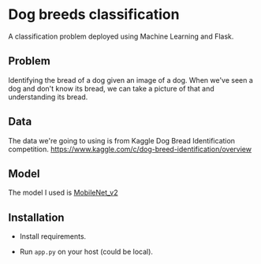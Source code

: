 # Dog breeds classification
A classification problem deployed using Machine Learning and Flask.

## Problem
Identifying the bread of a dog given an image of a dog.
When we've seen a dog and don't know its bread, we can take a picture of that and understanding its bread.

## Data
The data we're going to using is from Kaggle Dog Bread Identification competition.
https://www.kaggle.com/c/dog-breed-identification/overview

## Model
The model I used is [MobileNet_v2](https://tfhub.dev/google/imagenet/mobilenet_v2_130_224/classification/4)

## Installation
* Install requirements.

* Run `app.py` on your host (could be local).
